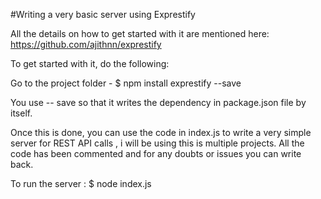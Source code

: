 #Writing a very basic server using Exprestify

All the details on how to get started with it are mentioned here: https://github.com/ajithnn/exprestify

To get started with it, do the following:

Go to the project folder - 
$ npm install exprestify --save 


You use -- save so that it writes the dependency in package.json file by itself. 

Once this is done, you can use the code in index.js to write a very simple server for REST API calls , i will be using this is multiple projects. All the code has been commented and for any doubts or issues you can write back.


To run the server :
$ node index.js 
